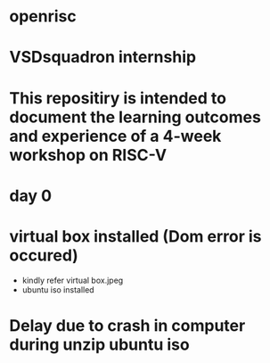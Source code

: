 # openrisc
# VSDsquadron internship
# This repositiry is intended to document the learning outcomes and experience of a 4-week workshop on RISC-V 
# day 0
# virtual box installed (Dom error is occured)
 - kindly refer virtual box.jpeg
 - ubuntu iso installed
# Delay due to crash in computer during unzip ubuntu iso
